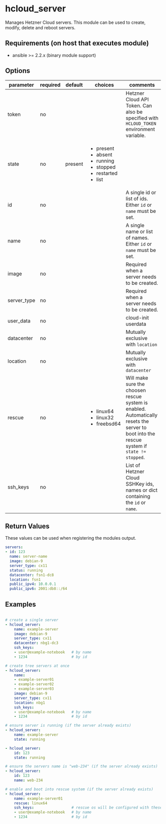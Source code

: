 # hcloud_server

Manages Hetzner Cloud servers. This module can be used to create, modify, delete and reboot servers.

## Requirements (on host that executes module)
- ansible >= 2.2.x (binary module support)

## Options
|parameter|required|default|choices|comments|
|---------|--------|-------|-------|--------|
|token|no|||Hetzner Cloud API Token. Can also be specified with `HCLOUD_TOKEN` environment variable. |
|state|no|present|<ul><li>present</li><li>absent</li><li>running</li><li>stopped</li><li>restarted</li><li>list</li></ul>|  |
| id | no | | | A single id or list of ids. Either `id` or `name` must be set. |
| name | no | | | A single name or list of names. Either `id` or `name` must be set. |
| image | no | | | Required when a server needs to be created. |
| server_type | no | | | Required when a server needs to be created. |
| user_data | no | | | cloud-init userdata |
| datacenter | no | | | Mutually exclusive with `location` |
| location | no | | | Mutually exclusive with `datacenter` |
| rescue | no | | <ul><li>linux64</li><li>linux32</li><li>freebsd64</li></ul> | Will make sure the choosen rescue system is enabled. Automatically resets the server to boot into the rescue system if `state != stopped`. |
| ssh_keys | no | | | List of Hetzner Cloud SSHKey ids, names or dict containing the `id` or `name`. |

## Return Values

These values can be used when registering the modules output.

```yaml
servers:
- id: 123
  name: server-name
  image: debian-9
  server_type: cx11
  status: running
  datacenter: fsn1-dc8
  location: fsn1
  public_ipv4: 10.0.0.1
  public_ipv6: 2001:db8::/64
```

## Examples

```yaml

# create a single server
- hcloud_server:
    name: example-server
    image: debian-9
    server_type: cx11
    datacenter: nbg1-dc3
    ssh_keys:
    - user@example-notebook   # by name
    - 1234                    # by id

# create tree servers at once
- hcloud_server:
    name:
    - example-server01
    - example-server02
    - example-server03
    image: debian-9
    server_type: cx11
    location: nbg1
    ssh_keys:
    - user@example-notebook   # by name
    - 1234                    # by id

# ensure server is running (if the server already exists)
- hcloud_server:
    name: example-server
    state: running

- hcloud_server:
    id: 123
    state: running

# ensure the servers name is "web-234" (if the server already exists)
- hcloud_server:
    id: 123
    name: web-234

# enable and boot into rescue system (if the server already exists)
- hcloud_server:
    name: example-server01
    rescue: linux64
    ssh_keys:                 # rescue os will be configured with these ssh keys
    - user@example-notebook   # by name
    - 1234                    # by id
```
